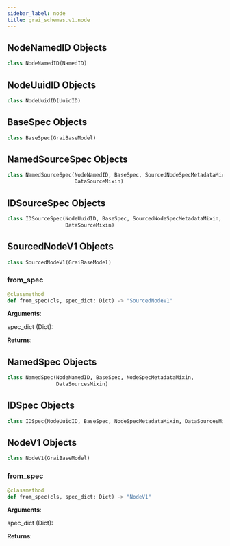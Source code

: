 ```yaml
---
sidebar_label: node
title: grai_schemas.v1.node
---
```


## NodeNamedID Objects

```python
class NodeNamedID(NamedID)
```



## NodeUuidID Objects

```python
class NodeUuidID(UuidID)
```



## BaseSpec Objects

```python
class BaseSpec(GraiBaseModel)
```



## NamedSourceSpec Objects

```python
class NamedSourceSpec(NodeNamedID, BaseSpec, SourcedNodeSpecMetadataMixin,
                      DataSourceMixin)
```



## IDSourceSpec Objects

```python
class IDSourceSpec(NodeUuidID, BaseSpec, SourcedNodeSpecMetadataMixin,
                   DataSourceMixin)
```



## SourcedNodeV1 Objects

```python
class SourcedNodeV1(GraiBaseModel)
```

### from\_spec

```python
@classmethod
def from_spec(cls, spec_dict: Dict) -> "SourcedNodeV1"
```

**Arguments**:

  spec_dict (Dict):


**Returns**:



## NamedSpec Objects

```python
class NamedSpec(NodeNamedID, BaseSpec, NodeSpecMetadataMixin,
                DataSourcesMixin)
```



## IDSpec Objects

```python
class IDSpec(NodeUuidID, BaseSpec, NodeSpecMetadataMixin, DataSourcesMixin)
```



## NodeV1 Objects

```python
class NodeV1(GraiBaseModel)
```



### from\_spec

```python
@classmethod
def from_spec(cls, spec_dict: Dict) -> "NodeV1"
```

**Arguments**:

  spec_dict (Dict):


**Returns**:
